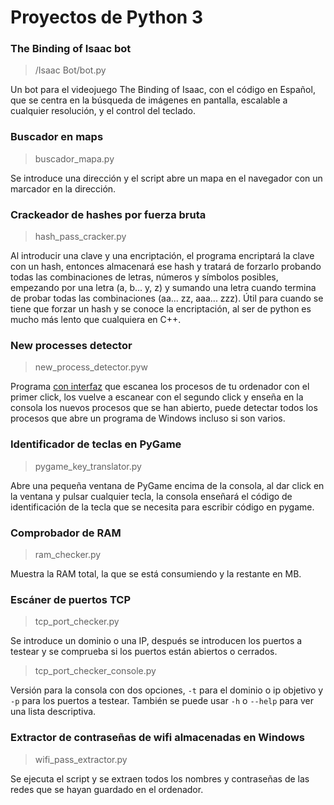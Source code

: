 # Proyectos de Python 3

### The Binding of Isaac bot
>/Isaac Bot/bot.py

Un bot para el videojuego The Binding of Isaac, con el código en Español, que se centra en la búsqueda de imágenes en pantalla, escalable a cualquier resolución, y el control del teclado.

### Buscador en maps 
>buscador_mapa.py

Se introduce una dirección y el script abre un mapa en el navegador con un marcador en la dirección.

### Crackeador de hashes por fuerza bruta
>hash_pass_cracker.py

Al introducir una clave y una encriptación, el programa encriptará la clave con un hash, entonces almacenará ese hash y tratará de forzarlo probando todas las combinaciones de letras, números y símbolos posibles, empezando por una letra (a, b... y, z) y sumando una letra cuando termina de probar todas las combinaciones (aa... zz, aaa... zzz). Útil para cuando se tiene que forzar un hash y se conoce la encriptación, al ser de python es mucho más lento que cualquiera en C++.

### New processes detector
>new_process_detector.pyw

Programa [con interfaz](https://imgur.com/a/ipjYBc6) que escanea los procesos de tu ordenador con el primer click, los vuelve a escanear con el segundo click y enseña en la consola los nuevos procesos que se han abierto, puede detectar todos los procesos que abre un programa de Windows incluso si son varios.

### Identificador de teclas en PyGame
>pygame_key_translator.py

Abre una pequeña ventana de PyGame encima de la consola, al dar click en la ventana y pulsar cualquier tecla, la consola enseñará el código de identificación de la tecla que se necesita para escribir código en pygame.

### Comprobador de RAM
>ram_checker.py

Muestra la RAM total, la que se está consumiendo y la restante en MB.

### Escáner de puertos TCP
>tcp_port_checker.py

Se introduce un dominio o una IP, después se introducen los puertos a testear y se comprueba si los puertos están abiertos o cerrados.
>tcp_port_checker_console.py

Versión para la consola con dos opciones, `-t` para el dominio o ip objetivo y `-p` para los puertos a testear. También se puede usar `-h` o `--help` para ver una lista descriptiva.

### Extractor de contraseñas de wifi almacenadas en Windows
>wifi_pass_extractor.py

Se ejecuta el script y se extraen todos los nombres y contraseñas de las redes que se hayan guardado en el ordenador.
